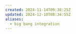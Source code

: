```yaml
---
created: 2024-11-14T09:38:25Z
updated: 2024-12-10T08:34:55Z
aliases:
  - big bang integration
---
```

